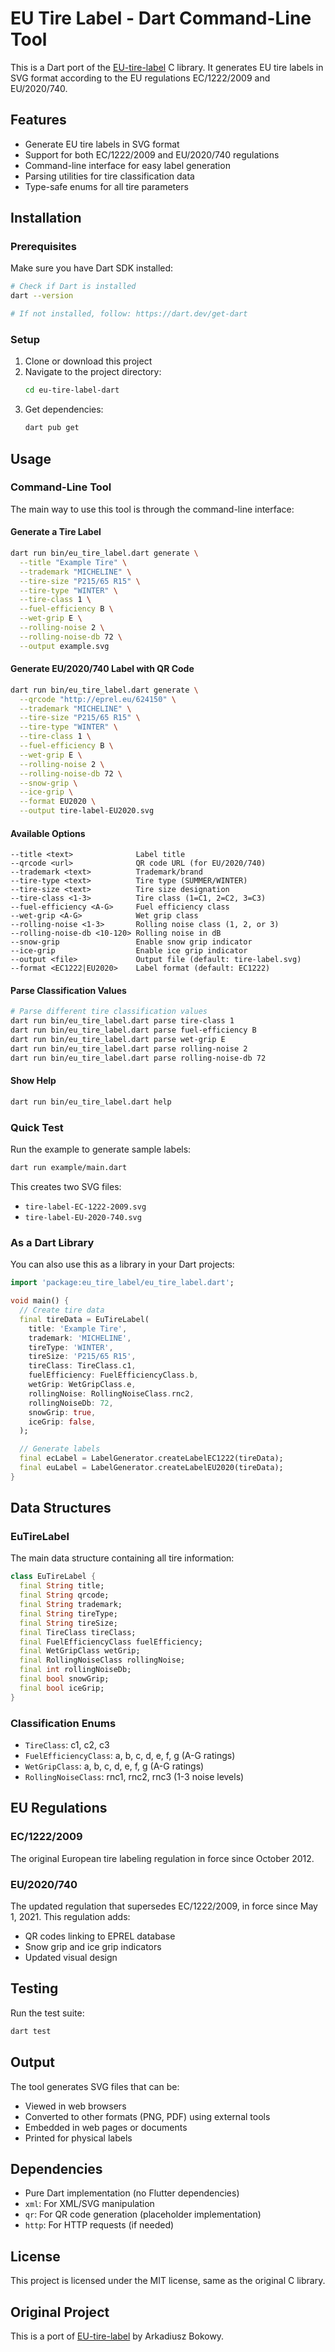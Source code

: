 # EU Tire Label - Dart Command-Line Tool

This is a Dart port of the [EU-tire-label](https://github.com/arkadiusz-bokowy/eu-tire-label) C library. It generates EU tire labels in SVG format according to the EU regulations EC/1222/2009 and EU/2020/740.

## Features

- Generate EU tire labels in SVG format
- Support for both EC/1222/2009 and EU/2020/740 regulations
- Command-line interface for easy label generation
- Parsing utilities for tire classification data
- Type-safe enums for all tire parameters

## Installation

### Prerequisites

Make sure you have Dart SDK installed:

```bash
# Check if Dart is installed
dart --version

# If not installed, follow: https://dart.dev/get-dart
```

### Setup

1. Clone or download this project
2. Navigate to the project directory:
   ```bash
   cd eu-tire-label-dart
   ```
3. Get dependencies:
   ```bash
   dart pub get
   ```

## Usage

### Command-Line Tool

The main way to use this tool is through the command-line interface:

#### Generate a Tire Label

```bash
dart run bin/eu_tire_label.dart generate \
  --title "Example Tire" \
  --trademark "MICHELINE" \
  --tire-size "P215/65 R15" \
  --tire-type "WINTER" \
  --tire-class 1 \
  --fuel-efficiency B \
  --wet-grip E \
  --rolling-noise 2 \
  --rolling-noise-db 72 \
  --output example.svg
```

#### Generate EU/2020/740 Label with QR Code

```bash
dart run bin/eu_tire_label.dart generate \
  --qrcode "http://eprel.eu/624150" \
  --trademark "MICHELINE" \
  --tire-size "P215/65 R15" \
  --tire-type "WINTER" \
  --tire-class 1 \
  --fuel-efficiency B \
  --wet-grip E \
  --rolling-noise 2 \
  --rolling-noise-db 72 \
  --snow-grip \
  --ice-grip \
  --format EU2020 \
  --output tire-label-EU2020.svg
```

#### Available Options

```
--title <text>              Label title
--qrcode <url>              QR code URL (for EU/2020/740)
--trademark <text>          Trademark/brand
--tire-type <text>          Tire type (SUMMER/WINTER)
--tire-size <text>          Tire size designation
--tire-class <1-3>          Tire class (1=C1, 2=C2, 3=C3)
--fuel-efficiency <A-G>     Fuel efficiency class
--wet-grip <A-G>            Wet grip class
--rolling-noise <1-3>       Rolling noise class (1, 2, or 3)
--rolling-noise-db <10-120> Rolling noise in dB
--snow-grip                 Enable snow grip indicator
--ice-grip                  Enable ice grip indicator
--output <file>             Output file (default: tire-label.svg)
--format <EC1222|EU2020>    Label format (default: EC1222)
```

#### Parse Classification Values

```bash
# Parse different tire classification values
dart run bin/eu_tire_label.dart parse tire-class 1
dart run bin/eu_tire_label.dart parse fuel-efficiency B
dart run bin/eu_tire_label.dart parse wet-grip E
dart run bin/eu_tire_label.dart parse rolling-noise 2
dart run bin/eu_tire_label.dart parse rolling-noise-db 72
```

#### Show Help

```bash
dart run bin/eu_tire_label.dart help
```

### Quick Test

Run the example to generate sample labels:

```bash
dart run example/main.dart
```

This creates two SVG files:
- `tire-label-EC-1222-2009.svg`
- `tire-label-EU-2020-740.svg`

### As a Dart Library

You can also use this as a library in your Dart projects:

```dart
import 'package:eu_tire_label/eu_tire_label.dart';

void main() {
  // Create tire data
  final tireData = EuTireLabel(
    title: 'Example Tire',
    trademark: 'MICHELINE',
    tireType: 'WINTER',
    tireSize: 'P215/65 R15',
    tireClass: TireClass.c1,
    fuelEfficiency: FuelEfficiencyClass.b,
    wetGrip: WetGripClass.e,
    rollingNoise: RollingNoiseClass.rnc2,
    rollingNoiseDb: 72,
    snowGrip: true,
    iceGrip: false,
  );

  // Generate labels
  final ecLabel = LabelGenerator.createLabelEC1222(tireData);
  final euLabel = LabelGenerator.createLabelEU2020(tireData);
}
```

## Data Structures

### EuTireLabel

The main data structure containing all tire information:

```dart
class EuTireLabel {
  final String title;
  final String qrcode;
  final String trademark;
  final String tireType;
  final String tireSize;
  final TireClass tireClass;
  final FuelEfficiencyClass fuelEfficiency;
  final WetGripClass wetGrip;
  final RollingNoiseClass rollingNoise;
  final int rollingNoiseDb;
  final bool snowGrip;
  final bool iceGrip;
}
```

### Classification Enums

- `TireClass`: c1, c2, c3
- `FuelEfficiencyClass`: a, b, c, d, e, f, g (A-G ratings)
- `WetGripClass`: a, b, c, d, e, f, g (A-G ratings)
- `RollingNoiseClass`: rnc1, rnc2, rnc3 (1-3 noise levels)

## EU Regulations

### EC/1222/2009
The original European tire labeling regulation in force since October 2012.

### EU/2020/740
The updated regulation that supersedes EC/1222/2009, in force since May 1, 2021. This regulation adds:
- QR codes linking to EPREL database
- Snow grip and ice grip indicators
- Updated visual design

## Testing

Run the test suite:

```bash
dart test
```

## Output

The tool generates SVG files that can be:
- Viewed in web browsers
- Converted to other formats (PNG, PDF) using external tools
- Embedded in web pages or documents
- Printed for physical labels

## Dependencies

- Pure Dart implementation (no Flutter dependencies)
- `xml`: For XML/SVG manipulation
- `qr`: For QR code generation (placeholder implementation)
- `http`: For HTTP requests (if needed)

## License

This project is licensed under the MIT license, same as the original C library.

## Original Project

This is a port of [EU-tire-label](https://github.com/arkadiusz-bokowy/eu-tire-label) by Arkadiusz Bokowy. 
